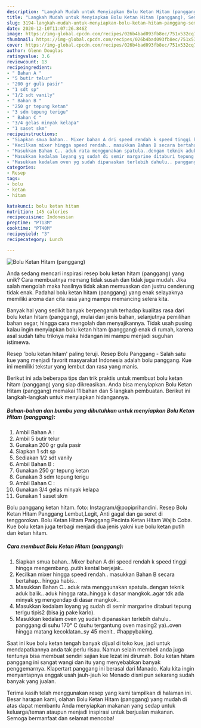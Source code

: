 ```yaml
---
description: "Langkah Mudah untuk Menyiapkan Bolu Ketan Hitam (panggang), Sempurna"
title: "Langkah Mudah untuk Menyiapkan Bolu Ketan Hitam (panggang), Sempurna"
slug: 3194-langkah-mudah-untuk-menyiapkan-bolu-ketan-hitam-panggang-sempurna
date: 2020-12-10T11:07:26.846Z
image: https://img-global.cpcdn.com/recipes/026b4bad093fb8ec/751x532cq70/bolu-ketan-hitam-panggang-foto-resep-utama.jpg
thumbnail: https://img-global.cpcdn.com/recipes/026b4bad093fb8ec/751x532cq70/bolu-ketan-hitam-panggang-foto-resep-utama.jpg
cover: https://img-global.cpcdn.com/recipes/026b4bad093fb8ec/751x532cq70/bolu-ketan-hitam-panggang-foto-resep-utama.jpg
author: Glenn Douglas
ratingvalue: 3.6
reviewcount: 13
recipeingredient:
- " Bahan A "
- "5 butir telur"
- "200 gr gula pasir"
- "1 sdt sp"
- "1/2 sdt vanily"
- " Bahan B "
- "250 gr tepung ketan"
- "3 sdm tepung terigu"
- " Bahan C "
- "3/4 gelas minyak kelapa"
- "1 saset skm"
recipeinstructions:
- "Siapkan smua bahan.. Mixer bahan A dri speed rendah k speed tinggi hingga mengembang..putih kental berjejak.."
- "Kecilkan mixer hingga speed rendah.. masukkan Bahan B secara bertahap.. hingga habis.."
- "Masukkan Bahan C.. aduk rata menggunakan spatula..dengan teknik aduk balik.. aduk hingga rata..hingga k dasar mangkok..agar tdk ada minyak yg mengendap di dasar mangkok.."
- "Masukkan kedalam loyang yg sudah di semir margarine ditaburi tepung terigu tipis2 (bisa jg pake karlo)."
- "Masukkan kedalam oven yg sudah dipanaskan terlebih dahulu.. panggang di suhu 170° C (suhu tergantung oven masing2 ya)..oven hingga matang kecoklatan..sy 45 menit.. #happybaking."
categories:
- Resep
tags:
- bolu
- ketan
- hitam

katakunci: bolu ketan hitam 
nutrition: 145 calories
recipecuisine: Indonesian
preptime: "PT13M"
cooktime: "PT40M"
recipeyield: "3"
recipecategory: Lunch

---
```



![Bolu Ketan Hitam (panggang)](https://img-global.cpcdn.com/recipes/026b4bad093fb8ec/751x532cq70/bolu-ketan-hitam-panggang-foto-resep-utama.jpg)

Anda sedang mencari inspirasi resep bolu ketan hitam (panggang) yang unik? Cara membuatnya memang tidak susah dan tidak juga mudah. Jika salah mengolah maka hasilnya tidak akan memuaskan dan justru cenderung tidak enak. Padahal bolu ketan hitam (panggang) yang enak selayaknya memiliki aroma dan cita rasa yang mampu memancing selera kita.

Banyak hal yang sedikit banyak berpengaruh terhadap kualitas rasa dari bolu ketan hitam (panggang), mulai dari jenis bahan, selanjutnya pemilihan bahan segar, hingga cara mengolah dan menyajikannya. Tidak usah pusing kalau ingin menyiapkan bolu ketan hitam (panggang) enak di rumah, karena asal sudah tahu triknya maka hidangan ini mampu menjadi suguhan istimewa.

Resep &#39;bolu ketan hitam&#39; paling teruji. Resep Bolu Panggang - Salah satu kue yang menjadi favorit masyarakat Indonesia adalah bolu panggang. Kue ini memiliki tekstur yang lembut dan rasa yang manis.


Berikut ini ada beberapa tips dan trik praktis untuk membuat bolu ketan hitam (panggang) yang siap dikreasikan. Anda bisa menyiapkan Bolu Ketan Hitam (panggang) memakai 11 bahan dan 5 langkah pembuatan. Berikut ini langkah-langkah untuk menyiapkan hidangannya.

<!--inarticleads1-->

##### Bahan-bahan dan bumbu yang dibutuhkan untuk menyiapkan Bolu Ketan Hitam (panggang):

1. Ambil  Bahan A :
1. Ambil 5 butir telur
1. Gunakan 200 gr gula pasir
1. Siapkan 1 sdt sp
1. Sediakan 1/2 sdt vanily
1. Ambil  Bahan B :
1. Gunakan 250 gr tepung ketan
1. Gunakan 3 sdm tepung terigu
1. Ambil  Bahan C :
1. Gunakan 3/4 gelas minyak kelapa
1. Gunakan 1 saset skm


Bolu panggang ketan hitam. foto: Instagram/@popiprihandini. Resep Bolu Ketan Hitam Panggang Lembut,Legit, Anti gagal dan ga seret di tenggorokan. Bolu Ketan Hitam Panggang Pecinta Ketan Hitam Wajib Coba. Kue bolu ketan juga terbagi menjadi dua jenis yakni kue bolu ketan putih dan ketan hitam. 

<!--inarticleads2-->

##### Cara membuat Bolu Ketan Hitam (panggang):

1. Siapkan smua bahan.. Mixer bahan A dri speed rendah k speed tinggi hingga mengembang..putih kental berjejak..
1. Kecilkan mixer hingga speed rendah.. masukkan Bahan B secara bertahap.. hingga habis..
1. Masukkan Bahan C.. aduk rata menggunakan spatula..dengan teknik aduk balik.. aduk hingga rata..hingga k dasar mangkok..agar tdk ada minyak yg mengendap di dasar mangkok..
1. Masukkan kedalam loyang yg sudah di semir margarine ditaburi tepung terigu tipis2 (bisa jg pake karlo).
1. Masukkan kedalam oven yg sudah dipanaskan terlebih dahulu.. panggang di suhu 170° C (suhu tergantung oven masing2 ya)..oven hingga matang kecoklatan..sy 45 menit.. #happybaking.


Saat ini kue bolu ketan tengah banyak dijual di toko kue, jadi untuk mendapatkannya anda tak perlu risau. Namun selain membeli anda juga tentunya bisa membuat sendiri sajian kue lezat ini dirumah. Bolu ketan hitam panggang ini sangat wangi dan itu yang menyebabkan banyak penggemarnya. Klapertart panggang ini berasal dari Manado. Kalu kita ingin menyantapnya enggak usah jauh-jauh ke Menado disni pun sekarang sudah banyak yang jualan. 

Terima kasih telah menggunakan resep yang kami tampilkan di halaman ini. Besar harapan kami, olahan Bolu Ketan Hitam (panggang) yang mudah di atas dapat membantu Anda menyiapkan makanan yang sedap untuk keluarga/teman ataupun menjadi inspirasi untuk berjualan makanan. Semoga bermanfaat dan selamat mencoba!
